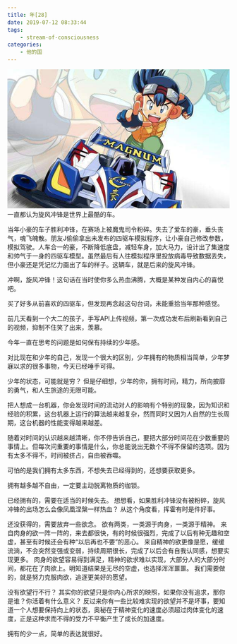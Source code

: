 ```yaml
---
title: 年[28]
date: 2019-07-12 08:33:44
tags:
    - stream-of-consciousness
categories:
    - 他的国
---
```

![旋风冲锋](/asserts/images/magnum.jpeg)
一直都认为旋风冲锋是世界上最酷的车。

<!-- more -->

当年小豪的车子胜利冲锋，在赛场上被魔鬼司令粉碎。失去了爱车的豪，垂头丧气，魂飞魄散。朋友J偷偷拿出未发布的四驱车模拟程序，让小豪自己修改参数，模拟驾驶。人车合一的豪，不断降低底盘，减轻车身，加大马力，设计出了集速度和帅气于一身的四驱车模型。虽然最后有人往模拟程序里投放病毒导致数据丢失，但小豪还是凭记忆力画出了车的样子。这辆车，就是后来的旋风冲锋。

冲啊，旋风冲锋！这句话在当时使你多么热血沸腾，大概是某种发自内心的喜悦吧。

买了好多从前喜欢的四驱车，但发现再念起这句台词，未能重拾当年那种感觉。

前几天看到一个大二的孩子，手写API上传视频，第一次成功发布后刷新看到自己的视频，抑制不住笑了出来，羡慕。

今年一直在思考的问题是如何保有持续的少年感。

对比现在和少年的自己，发现一个很大的区别，少年拥有的物质相当简单，少年梦寐以求的很多事物，今天已经唾手可得。

少年的状态，可能就是穷？
但是仔细想，少年的你，拥有时间，精力，所向披靡的勇气，和人生旅途的无限可能。

把人想成一台机器，你会发现时间的流动对人的影响有个特别的现象，因为知识和经验的积累，这台机器上运行的算法越来越复杂，然而同时又因为人自然的生长周期，这台机器的性能变得越来越差。

随着对时间的认识越来越清晰，你不停告诉自己，要把大部分时间花在少数重要的事情上。但每次问重要的事情是什么，你总能说出无数个不得不保留的选项。因为有太多不得不，时间被挤占，自由被吞噬。

可怕的是我们拥有太多东西，不想失去已经得到的，还想要获取更多。

拥有越多越不自由，一定要主动脱离物质的枷锁。

已经拥有的，需要在适当的时候失去。
想想看，如果胜利冲锋没有被粉碎，旋风冲锋的出场怎么会像凤凰涅槃一样热血？
从这个角度看，挥霍有时是件好事。

还没获得的，需要放弃一些欲念。
欲有两类，一类源于肉身，一类源于精神。
来自肉身的欲一阵一阵的，来去都很快，有的时候很强烈，完成了以后有种无趣和空虚，甚至有时候还会有种“以后再也不要”的恶心。
来自精神的欲更像是愿，缓缓流淌，不会突然变强或变弱，持续周期很长，完成了以后会有自我认同感，想要实现更多。
肉身的欲望容易得到满足，精神的欲求难以实现，大部分人的大部分时间，都花在了肉欲上。明知道结果是无尽的空虚，也选择浑浑噩噩。
我们需要做的，就是努力克服肉欲，追逐更美好的愿望。

没有欲望行不行？
其实你的欲望只是你内心所求的映照，如果你没有追求，那你是谁？你活着有什么意义？
反过来你有一些比较难实现的欲望并不是坏事，要知道一个人想要保持向上的状态，奥秘在于精神变化的速度必须超过肉体变化的速度，正是这种求而不得的受力不平衡产生了成长的加速度。

拥有的少一点，简单的表达就很好。